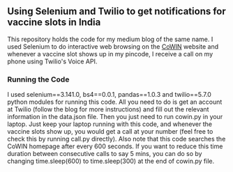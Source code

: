 ## Using Selenium and Twilio to get notifications for vaccine slots in India

This repository holds the code for my medium blog of the same name. I used Selenium to do interactive web browsing on the [CoWIN](https://www.cowin.gov.in/home) website and whenever a vaccine slot shows up in my pincode, I receive a call on my phone using Twilio's Voice API. 

### Running the Code

I used selenium==3.141.0, bs4==0.0.1, pandas==1.0.3 and twilio==5.7.0 python modules for running this code. All you need to do is get an account at Twilio (follow the blog for more instructions) and fill out the relevant information in the data.json file. Then you just need to run cowin.py in your laptop. Just keep your laptop running with this code, and whenever the vaccine slots show up, you would get a call at your number (feel free to check this by running call.py directly). Also note that this code searches the CoWIN homepage after every 600 seconds. If you want to reduce this time duration between consecutive calls to say 5 mins, you can do so by changing time.sleep(600) to time.sleep(300) at the end of cowin.py file.
